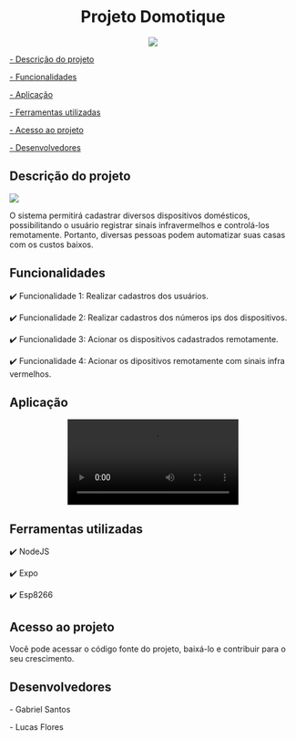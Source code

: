 <h1 align="center"> Projeto Domotique </h1>
<p align="center">
<img src="http://img.shields.io/static/v1?label=STATUS&message=EM%20DESENVOLVIMENTO&color=GREEN&style=for-the-badge"/>
</p>
<p><a href="#descricao">- Descrição do projeto </a></p>
<p><a href="#funcionalidades">- Funcionalidades </a></p>
<p><a href="#Aplicação">- Aplicação </a></p>
<p><a href="#Ferramentas">- Ferramentas utilizadas </a></p>
<p><a href="#Acesso">- Acesso ao projeto </a></p>
<p><a href="#Desenvolvedores">- Desenvolvedores </a></p>

<h2 id="descricao">Descrição do projeto</h2>
<img src="https://user-images.githubusercontent.com/62678212/208273806-0e8e46da-89e2-4984-b038-da12e1b86b58.png" />
<p>
O sistema permitirá cadastrar diversos dispositivos domésticos, possibilitando o usuário registrar sinais infravermelhos e controlá-los remotamente. Portanto, diversas pessoas podem automatizar suas casas com os custos baixos.
</p>
<h2 id="funcionalidades">Funcionalidades</h2>
<p>
✔️ Funcionalidade 1: Realizar cadastros dos usuários.
</p>
<p>
✔️ Funcionalidade 2: Realizar cadastros dos números ips dos dispositivos.
</p>
<p>
✔️ Funcionalidade 3: Acionar os dispositivos cadastrados remotamente.
</p>
<p>
✔️ Funcionalidade 4: Acionar os dipositivos remotamente com sinais infra vermelhos.
</p>
<h2 id="Aplicação">Aplicação</h2>
<div align="center">
<video src="https://user-images.githubusercontent.com/62678212/208277942-dc1b26be-c182-4f23-ac07-94aa57589c49.mp4"/>
</div>
<h2 id="Ferramentas">Ferramentas utilizadas</h2>
<p>
✔️ NodeJS
</p>
<p>
✔️ Expo
</p>
<p>
✔️ Esp8266
</p>
<h2 id="Acesso">Acesso ao projeto</h2>
<p>Você pode acessar o código fonte do projeto, baixá-lo e contribuir para o seu crescimento.</p>
<h2 id="Desenvolvedores">Desenvolvedores</h2>
<p>
- Gabriel Santos
</p>
<p>
- Lucas Flores
</p>
